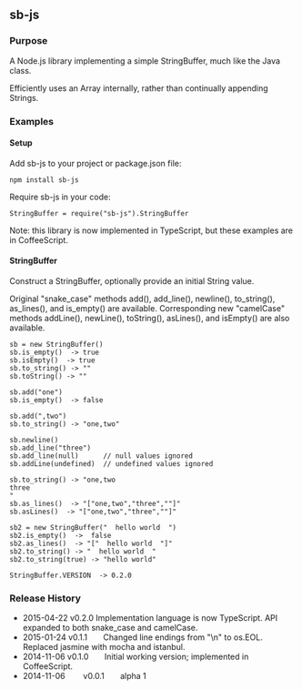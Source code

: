 ## sb-js

### Purpose

A Node.js library implementing a simple StringBuffer, much like the Java class.

Efficiently uses an Array internally, rather than continually appending Strings.


### Examples

#### Setup

Add sb-js to your project or package.json file:
```
npm install sb-js
```

Require sb-js in your code:
```
StringBuffer = require("sb-js").StringBuffer
```

Note: this library is now implemented in TypeScript, but these examples are in CoffeeScript.

#### StringBuffer

Construct a StringBuffer, optionally provide an initial String value.

Original "snake_case" methods add(), add_line(), newline(), to_string(), as_lines(), and is_empty() are available.
Corresponding new "camelCase" methods addLine(), newLine(), toString(), asLines(), and isEmpty() are also available.
```
sb = new StringBuffer()
sb.is_empty()  -> true
sb.isEmpty()  -> true
sb.to_string() -> ""
sb.toString() -> ""

sb.add("one")
sb.is_empty()  -> false

sb.add(",two")
sb.to_string() -> "one,two"

sb.newline()
sb.add_line("three")
sb.add_line(null)      // null values ignored
sb.addLine(undefined)  // undefined values ignored

sb.to_string() -> "one,two
three
"
sb.as_lines()  -> "["one,two","three",""]"
sb.asLines()  -> "["one,two","three",""]"

sb2 = new StringBuffer("  hello world  ")
sb2.is_empty()  ->  false
sb2.as_lines()  -> "["  hello world  "]"
sb2.to_string() -> "  hello world  "
sb2.to_string(true) -> "hello world"

StringBuffer.VERSION  -> 0.2.0
```

### Release History

* 2015-04-22   v0.2.0  Implementation language is now TypeScript.  API expanded to both snake_case and camelCase.
* 2015-01-24   v0.1.1  Changed line endings from "\n" to os.EOL.  Replaced jasmine with mocha and istanbul.
* 2014-11-06   v0.1.0  Initial working version; implemented in CoffeeScript.
* 2014-11-06   v0.0.1  alpha 1
